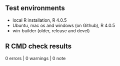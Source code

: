 
## Test environments
* local R installation, R 4.0.5
* Ubuntu, mac os and windows (on Github), R 4.0.5
* win-builder (older, release and devel)

## R CMD check results

0 errors | 0 warnings | 0 note

